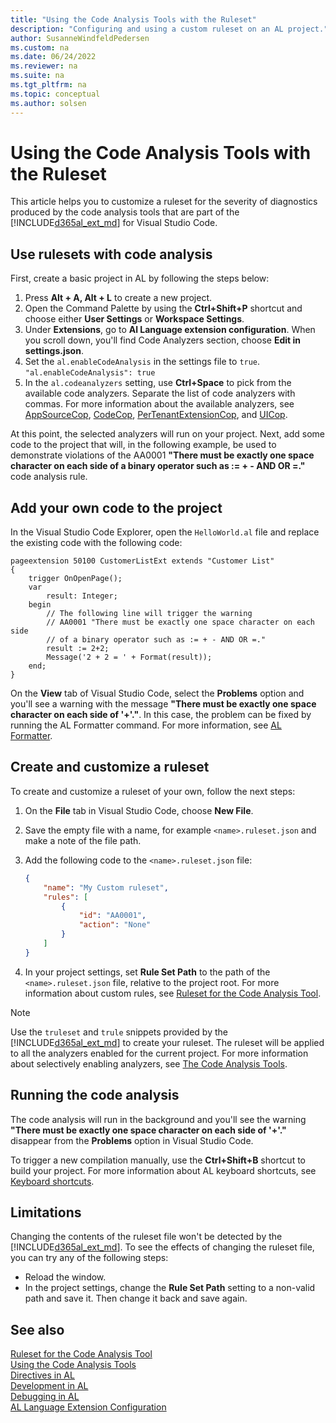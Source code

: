 ```yaml
---
title: "Using the Code Analysis Tools with the Ruleset"
description: "Configuring and using a custom ruleset on an AL project."
author: SusanneWindfeldPedersen
ms.custom: na
ms.date: 06/24/2022
ms.reviewer: na
ms.suite: na
ms.tgt_pltfrm: na
ms.topic: conceptual
ms.author: solsen
---
```


# Using the Code Analysis Tools with the Ruleset

This article helps you to customize a ruleset for the severity of diagnostics produced by the code analysis tools that are part of the [!INCLUDE[d365al_ext_md](../includes/d365al_ext_md.md)] for Visual Studio Code.

## Use rulesets with code analysis

First, create a basic project in AL by following the steps below:

1. Press **Alt + A, Alt + L** to create a new project.
2. Open the Command Palette by using the **Ctrl+Shift+P** shortcut and choose either **User Settings** or **Workspace Settings**.
3. Under **Extensions**, go to **Al Language extension configuration**. When you scroll down, you'll find Code Analyzers section, choose **Edit in settings.json**.
4. Set the `al.enableCodeAnalysis` in the settings file to `true`. <br> `"al.enableCodeAnalysis": true`
5. In the `al.codeanalyzers` setting, use **Ctrl+Space** to pick from the available code analyzers. Separate the list of code analyzers with commas. For more information about the available analyzers, see [AppSourceCop](analyzers/appsourcecop.md), [CodeCop](analyzers/codecop.md), [PerTenantExtensionCop](analyzers/pertenantextensioncop.md), and [UICop](analyzers/uicop.md).

At this point, the selected analyzers will run on your project. Next, add some code to the project that will, in the following example, be used to demonstrate violations of the AA0001 **"There must be exactly one space character on each side of a binary operator such as := + - AND OR =."** code analysis rule. 

## Add your own code to the project

In the Visual Studio Code Explorer, open the `HelloWorld.al` file and replace the existing code with the  following code:

```AL
pageextension 50100 CustomerListExt extends "Customer List"
{
    trigger OnOpenPage();
    var
        result: Integer;
    begin        
        // The following line will trigger the warning
        // AA0001 "There must be exactly one space character on each side 
        // of a binary operator such as := + - AND OR =." 
        result := 2+2; 
        Message('2 + 2 = ' + Format(result));
    end;
}
```

On the **View** tab of Visual Studio Code, select the **Problems** option and you'll see a warning with the message **"There must be exactly one space character on each side of '+'."**. In this case, the problem can be fixed by running the AL Formatter command. For more information, see [AL Formatter](devenv-al-formatter.md).

## Create and customize a ruleset

To create and customize a ruleset of your own, follow the next steps:

1. On the **File** tab in Visual Studio Code, choose **New File**.
2. Save the empty file with a name, for example `<name>.ruleset.json` and make a note of the file path.
3. Add the following code to the `<name>.ruleset.json` file:

    ```json
    {
        "name": "My Custom ruleset",
        "rules": [
            {                    
                "id": "AA0001",                    
                "action": "None"
            }
        ]
    }
    ```
4. In your project settings, set **Rule Set Path** to the path of the `<name>.ruleset.json` file, relative to the project root. For more information about custom rules, see [Ruleset for the Code Analysis Tool](devenv-rule-set-syntax-for-code-analysis-tools.md).

> [!NOTE]
> Use the `truleset` and `trule` snippets provided by the [!INCLUDE[d365al_ext_md](../includes/d365al_ext_md.md)] to create your ruleset. The ruleset will be applied to all the analyzers enabled for the current project. For more information about selectively enabling analyzers, see [The Code Analysis Tools](devenv-using-code-analysis-tool.md).

## Running the code analysis

The code analysis will run in the background and you'll see the warning **"There must be exactly one space character on each side of '+'."** disappear from the **Problems** option in Visual Studio Code.

To trigger a new compilation manually, use the **Ctrl+Shift+B** shortcut to build your project. For more information about AL keyboard shortcuts, see [Keyboard shortcuts](devenv-keyboard-shortcuts.md).

## Limitations

Changing the contents of the ruleset file won't be detected by the [!INCLUDE[d365al_ext_md](../includes/d365al_ext_md.md)]. To see the effects of changing the ruleset file, you can try any of the following steps:

- Reload the window.
- In the project settings, change the **Rule Set Path** setting to a non-valid path and save it. Then change it back and save again.
<!-- - In the project settings file, make changes to one of the settings, such as **al.ruleSetPath**, and save it. You can then undo the changes. -->

## See also

[Ruleset for the Code Analysis Tool](devenv-rule-set-syntax-for-code-analysis-tools.md)  
[Using the Code Analysis Tools](devenv-using-code-analysis-tool.md)  
[Directives in AL](directives/devenv-directives-in-al.md)  
[Development in AL](devenv-dev-overview.md)  
[Debugging in AL](devenv-debugging.md)  
[AL Language Extension Configuration](devenv-al-extension-configuration.md)  

